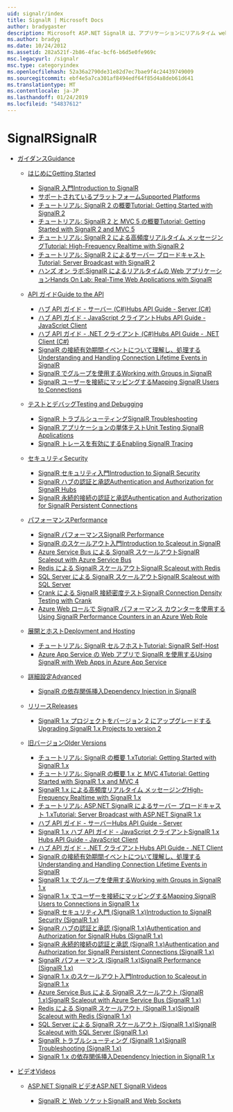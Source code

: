 ```yaml
---
uid: signalr/index
title: SignalR | Microsoft Docs
author: bradygaster
description: Microsoft ASP.NET SignalR は、アプリケーションにリアルタイム web 機能を追加するプロセスを簡素化する ASP.NET 開発者向けのライブラリです。
ms.author: bradyg
ms.date: 10/24/2012
ms.assetid: 282a521f-2b86-4fac-bcf6-b6d5e0fe969c
msc.legacyurl: /signalr
msc.type: categoryindex
ms.openlocfilehash: 52a36a2790de31e82d7ec7bae9f4c24439749009
ms.sourcegitcommit: ebf4e5a7ca301af8494edf64f85d4a8deb61d641
ms.translationtype: MT
ms.contentlocale: ja-JP
ms.lasthandoff: 01/24/2019
ms.locfileid: "54837612"
---
```

<a name="signalr"></a><span data-ttu-id="7bac1-103">SignalR</span><span class="sxs-lookup"><span data-stu-id="7bac1-103">SignalR</span></span>
====================
- [<span data-ttu-id="7bac1-104">ガイダンス</span><span class="sxs-lookup"><span data-stu-id="7bac1-104">Guidance</span></span>](overview/index.md)

    - [<span data-ttu-id="7bac1-105">はじめに</span><span class="sxs-lookup"><span data-stu-id="7bac1-105">Getting Started</span></span>](overview/getting-started/index.md)

        - [<span data-ttu-id="7bac1-106">SignalR 入門</span><span class="sxs-lookup"><span data-stu-id="7bac1-106">Introduction to SignalR</span></span>](overview/getting-started/introduction-to-signalr.md)
        - [<span data-ttu-id="7bac1-107">サポートされているプラットフォーム</span><span class="sxs-lookup"><span data-stu-id="7bac1-107">Supported Platforms</span></span>](overview/getting-started/supported-platforms.md)
        - [<span data-ttu-id="7bac1-108">チュートリアル: SignalR 2 の概要</span><span class="sxs-lookup"><span data-stu-id="7bac1-108">Tutorial: Getting Started with SignalR 2</span></span>](overview/getting-started/tutorial-getting-started-with-signalr.md)
        - [<span data-ttu-id="7bac1-109">チュートリアル: SignalR 2 と MVC 5 の概要</span><span class="sxs-lookup"><span data-stu-id="7bac1-109">Tutorial: Getting Started with SignalR 2 and MVC 5</span></span>](overview/getting-started/tutorial-getting-started-with-signalr-and-mvc.md)
        - [<span data-ttu-id="7bac1-110">チュートリアル: SignalR 2 による高頻度リアルタイム メッセージング</span><span class="sxs-lookup"><span data-stu-id="7bac1-110">Tutorial: High-Frequency Realtime with SignalR 2</span></span>](overview/getting-started/tutorial-high-frequency-realtime-with-signalr.md)
        - [<span data-ttu-id="7bac1-111">チュートリアル: SignalR 2 によるサーバー ブロードキャスト</span><span class="sxs-lookup"><span data-stu-id="7bac1-111">Tutorial: Server Broadcast with SignalR 2</span></span>](overview/getting-started/tutorial-server-broadcast-with-signalr.md)
        - [<span data-ttu-id="7bac1-112">ハンズ オン ラボ:SignalR によるリアルタイムの Web アプリケーション</span><span class="sxs-lookup"><span data-stu-id="7bac1-112">Hands On Lab: Real-Time Web Applications with SignalR</span></span>](overview/getting-started/real-time-web-applications-with-signalr.md)
    - [<span data-ttu-id="7bac1-113">API ガイド</span><span class="sxs-lookup"><span data-stu-id="7bac1-113">Guide to the API</span></span>](overview/guide-to-the-api/index.md)

        - [<span data-ttu-id="7bac1-114">ハブ API ガイド - サーバー (C#)</span><span class="sxs-lookup"><span data-stu-id="7bac1-114">Hubs API Guide - Server (C#)</span></span>](overview/guide-to-the-api/hubs-api-guide-server.md)
        - [<span data-ttu-id="7bac1-115">ハブ API ガイド - JavaScript クライアント</span><span class="sxs-lookup"><span data-stu-id="7bac1-115">Hubs API Guide - JavaScript Client</span></span>](overview/guide-to-the-api/hubs-api-guide-javascript-client.md)
        - [<span data-ttu-id="7bac1-116">ハブ API ガイド - .NET クライアント (C#)</span><span class="sxs-lookup"><span data-stu-id="7bac1-116">Hubs API Guide - .NET Client (C#)</span></span>](overview/guide-to-the-api/hubs-api-guide-net-client.md)
        - [<span data-ttu-id="7bac1-117">SignalR の接続有効期間イベントについて理解し、処理する</span><span class="sxs-lookup"><span data-stu-id="7bac1-117">Understanding and Handling Connection Lifetime Events in SignalR</span></span>](overview/guide-to-the-api/handling-connection-lifetime-events.md)
        - [<span data-ttu-id="7bac1-118">SignalR でグループを使用する</span><span class="sxs-lookup"><span data-stu-id="7bac1-118">Working with Groups in SignalR</span></span>](overview/guide-to-the-api/working-with-groups.md)
        - [<span data-ttu-id="7bac1-119">SignalR ユーザーを接続にマッピングする</span><span class="sxs-lookup"><span data-stu-id="7bac1-119">Mapping SignalR Users to Connections</span></span>](overview/guide-to-the-api/mapping-users-to-connections.md)
    - [<span data-ttu-id="7bac1-120">テストとデバッグ</span><span class="sxs-lookup"><span data-stu-id="7bac1-120">Testing and Debugging</span></span>](overview/testing-and-debugging/index.md)

        - [<span data-ttu-id="7bac1-121">SignalR トラブルシューティング</span><span class="sxs-lookup"><span data-stu-id="7bac1-121">SignalR Troubleshooting</span></span>](overview/testing-and-debugging/troubleshooting.md)
        - [<span data-ttu-id="7bac1-122">SignalR アプリケーションの単体テスト</span><span class="sxs-lookup"><span data-stu-id="7bac1-122">Unit Testing SignalR Applications</span></span>](overview/testing-and-debugging/unit-testing-signalr-applications.md)
        - [<span data-ttu-id="7bac1-123">SignalR トレースを有効にする</span><span class="sxs-lookup"><span data-stu-id="7bac1-123">Enabling SignalR Tracing</span></span>](overview/testing-and-debugging/enabling-signalr-tracing.md)
    - [<span data-ttu-id="7bac1-124">セキュリティ</span><span class="sxs-lookup"><span data-stu-id="7bac1-124">Security</span></span>](overview/security/index.md)

        - [<span data-ttu-id="7bac1-125">SignalR セキュリティ入門</span><span class="sxs-lookup"><span data-stu-id="7bac1-125">Introduction to SignalR Security</span></span>](overview/security/introduction-to-security.md)
        - [<span data-ttu-id="7bac1-126">SignalR ハブの認証と承認</span><span class="sxs-lookup"><span data-stu-id="7bac1-126">Authentication and Authorization for SignalR Hubs</span></span>](overview/security/hub-authorization.md)
        - [<span data-ttu-id="7bac1-127">SignalR 永続的接続の認証と承認</span><span class="sxs-lookup"><span data-stu-id="7bac1-127">Authentication and Authorization for SignalR Persistent Connections</span></span>](overview/security/persistent-connection-authorization.md)
    - [<span data-ttu-id="7bac1-128">パフォーマンス</span><span class="sxs-lookup"><span data-stu-id="7bac1-128">Performance</span></span>](overview/performance/index.md)

        - [<span data-ttu-id="7bac1-129">SignalR パフォーマンス</span><span class="sxs-lookup"><span data-stu-id="7bac1-129">SignalR Performance</span></span>](overview/performance/signalr-performance.md)
        - [<span data-ttu-id="7bac1-130">SignalR のスケールアウト入門</span><span class="sxs-lookup"><span data-stu-id="7bac1-130">Introduction to Scaleout in SignalR</span></span>](overview/performance/scaleout-in-signalr.md)
        - [<span data-ttu-id="7bac1-131">Azure Service Bus による SignalR スケールアウト</span><span class="sxs-lookup"><span data-stu-id="7bac1-131">SignalR Scaleout with Azure Service Bus</span></span>](overview/performance/scaleout-with-windows-azure-service-bus.md)
        - [<span data-ttu-id="7bac1-132">Redis による SignalR スケールアウト</span><span class="sxs-lookup"><span data-stu-id="7bac1-132">SignalR Scaleout with Redis</span></span>](overview/performance/scaleout-with-redis.md)
        - [<span data-ttu-id="7bac1-133">SQL Server による SignalR スケールアウト</span><span class="sxs-lookup"><span data-stu-id="7bac1-133">SignalR Scaleout with SQL Server</span></span>](overview/performance/scaleout-with-sql-server.md)
        - [<span data-ttu-id="7bac1-134">Crank による SignalR 接続密度テスト</span><span class="sxs-lookup"><span data-stu-id="7bac1-134">SignalR Connection Density Testing with Crank</span></span>](overview/performance/signalr-connection-density-testing-with-crank.md)
        - [<span data-ttu-id="7bac1-135">Azure Web ロールで SignalR パフォーマンス カウンターを使用する</span><span class="sxs-lookup"><span data-stu-id="7bac1-135">Using SignalR Performance Counters in an Azure Web Role</span></span>](overview/performance/using-signalr-performance-counters-in-an-azure-web-role.md)
    - [<span data-ttu-id="7bac1-136">展開とホスト</span><span class="sxs-lookup"><span data-stu-id="7bac1-136">Deployment and Hosting</span></span>](overview/deployment/index.md)

        - [<span data-ttu-id="7bac1-137">チュートリアル: SignalR セルフホスト</span><span class="sxs-lookup"><span data-stu-id="7bac1-137">Tutorial: SignalR Self-Host</span></span>](overview/deployment/tutorial-signalr-self-host.md)
        - [<span data-ttu-id="7bac1-138">Azure App Service の Web アプリで SignalR を使用する</span><span class="sxs-lookup"><span data-stu-id="7bac1-138">Using SignalR with Web Apps in Azure App Service</span></span>](overview/deployment/using-signalr-with-azure-web-sites.md)
    - [<span data-ttu-id="7bac1-139">詳細設定</span><span class="sxs-lookup"><span data-stu-id="7bac1-139">Advanced</span></span>](overview/advanced/index.md)

        - [<span data-ttu-id="7bac1-140">SignalR の依存関係挿入</span><span class="sxs-lookup"><span data-stu-id="7bac1-140">Dependency Injection in SignalR</span></span>](overview/advanced/dependency-injection.md)
    - [<span data-ttu-id="7bac1-141">リリース</span><span class="sxs-lookup"><span data-stu-id="7bac1-141">Releases</span></span>](overview/releases/index.md)

        - [<span data-ttu-id="7bac1-142">SignalR 1.x プロジェクトをバージョン 2 にアップグレードする</span><span class="sxs-lookup"><span data-stu-id="7bac1-142">Upgrading SignalR 1.x Projects to version 2</span></span>](overview/releases/upgrading-signalr-1x-projects-to-20.md)
    - [<span data-ttu-id="7bac1-143">旧バージョン</span><span class="sxs-lookup"><span data-stu-id="7bac1-143">Older Versions</span></span>](overview/older-versions/index.md)

        - [<span data-ttu-id="7bac1-144">チュートリアル: SignalR の概要 1.x</span><span class="sxs-lookup"><span data-stu-id="7bac1-144">Tutorial: Getting Started with SignalR 1.x</span></span>](overview/older-versions/tutorial-getting-started-with-signalr.md)
        - [<span data-ttu-id="7bac1-145">チュートリアル: SignalR の概要 1.x と MVC 4</span><span class="sxs-lookup"><span data-stu-id="7bac1-145">Tutorial: Getting Started with SignalR 1.x and MVC 4</span></span>](overview/older-versions/tutorial-getting-started-with-signalr-and-mvc-4.md)
        - [<span data-ttu-id="7bac1-146">SignalR 1.x による高頻度リアルタイム メッセージング</span><span class="sxs-lookup"><span data-stu-id="7bac1-146">High-Frequency Realtime with SignalR 1.x</span></span>](overview/older-versions/tutorial-high-frequency-realtime-with-signalr.md)
        - [<span data-ttu-id="7bac1-147">チュートリアル: ASP.NET SignalR によるサーバー ブロードキャスト 1.x</span><span class="sxs-lookup"><span data-stu-id="7bac1-147">Tutorial: Server Broadcast with ASP.NET SignalR 1.x</span></span>](overview/older-versions/tutorial-server-broadcast-with-aspnet-signalr.md)
        - [<span data-ttu-id="7bac1-148">ハブ API ガイド - サーバー</span><span class="sxs-lookup"><span data-stu-id="7bac1-148">Hubs API Guide - Server</span></span>](overview/older-versions/signalr-1x-hubs-api-guide-server.md)
        - [<span data-ttu-id="7bac1-149">SignalR 1.x ハブ API ガイド - JavaScript クライアント</span><span class="sxs-lookup"><span data-stu-id="7bac1-149">SignalR 1.x Hubs API Guide - JavaScript Client</span></span>](overview/older-versions/signalr-1x-hubs-api-guide-javascript-client.md)
        - [<span data-ttu-id="7bac1-150">ハブ API ガイド - .NET クライアント</span><span class="sxs-lookup"><span data-stu-id="7bac1-150">Hubs API Guide - .NET Client</span></span>](overview/older-versions/signalr-1x-hubs-api-guide-net-client.md)
        - [<span data-ttu-id="7bac1-151">SignalR の接続有効期間イベントについて理解し、処理する</span><span class="sxs-lookup"><span data-stu-id="7bac1-151">Understanding and Handling Connection Lifetime Events in SignalR</span></span>](overview/older-versions/handling-connection-lifetime-events.md)
        - [<span data-ttu-id="7bac1-152">SignalR 1.x でグループを使用する</span><span class="sxs-lookup"><span data-stu-id="7bac1-152">Working with Groups in SignalR 1.x</span></span>](overview/older-versions/working-with-groups.md)
        - [<span data-ttu-id="7bac1-153">SignalR 1.x でユーザーを接続にマッピングする</span><span class="sxs-lookup"><span data-stu-id="7bac1-153">Mapping SignalR Users to Connections in SignalR 1.x</span></span>](overview/older-versions/mapping-users-to-connections.md)
        - [<span data-ttu-id="7bac1-154">SignalR セキュリティ入門 (SignalR 1.x)</span><span class="sxs-lookup"><span data-stu-id="7bac1-154">Introduction to SignalR Security (SignalR 1.x)</span></span>](overview/older-versions/introduction-to-security.md)
        - [<span data-ttu-id="7bac1-155">SignalR ハブの認証と承認 (SignalR 1.x)</span><span class="sxs-lookup"><span data-stu-id="7bac1-155">Authentication and Authorization for SignalR Hubs (SignalR 1.x)</span></span>](overview/older-versions/hub-authorization.md)
        - [<span data-ttu-id="7bac1-156">SignalR 永続的接続の認証と承認 (SignalR 1.x)</span><span class="sxs-lookup"><span data-stu-id="7bac1-156">Authentication and Authorization for SignalR Persistent Connections (SignalR 1.x)</span></span>](overview/older-versions/persistent-connection-authorization.md)
        - [<span data-ttu-id="7bac1-157">SignalR パフォーマンス (SignalR 1.x)</span><span class="sxs-lookup"><span data-stu-id="7bac1-157">SignalR Performance (SignalR 1.x)</span></span>](overview/older-versions/signalr-performance.md)
        - [<span data-ttu-id="7bac1-158">SignalR 1.x のスケールアウト入門</span><span class="sxs-lookup"><span data-stu-id="7bac1-158">Introduction to Scaleout in SignalR 1.x</span></span>](overview/older-versions/scaleout-in-signalr.md)
        - [<span data-ttu-id="7bac1-159">Azure Service Bus による SignalR スケールアウト (SignalR 1.x)</span><span class="sxs-lookup"><span data-stu-id="7bac1-159">SignalR Scaleout with Azure Service Bus (SignalR 1.x)</span></span>](overview/older-versions/scaleout-with-windows-azure-service-bus.md)
        - [<span data-ttu-id="7bac1-160">Redis による SignalR スケールアウト (SignalR 1.x)</span><span class="sxs-lookup"><span data-stu-id="7bac1-160">SignalR Scaleout with Redis (SignalR 1.x)</span></span>](overview/older-versions/scaleout-with-redis.md)
        - [<span data-ttu-id="7bac1-161">SQL Server による SignalR スケールアウト (SignalR 1.x)</span><span class="sxs-lookup"><span data-stu-id="7bac1-161">SignalR Scaleout with SQL Server (SignalR 1.x)</span></span>](overview/older-versions/scaleout-with-sql-server.md)
        - [<span data-ttu-id="7bac1-162">SignalR トラブルシューティング (SignalR 1.x)</span><span class="sxs-lookup"><span data-stu-id="7bac1-162">SignalR Troubleshooting (SignalR 1.x)</span></span>](overview/older-versions/troubleshooting.md)
        - [<span data-ttu-id="7bac1-163">SignalR 1.x の依存関係挿入</span><span class="sxs-lookup"><span data-stu-id="7bac1-163">Dependency Injection in SignalR 1.x</span></span>](overview/older-versions/dependency-injection.md)
- [<span data-ttu-id="7bac1-164">ビデオ</span><span class="sxs-lookup"><span data-stu-id="7bac1-164">Videos</span></span>](videos/index.md)

    - [<span data-ttu-id="7bac1-165">ASP.NET SignalR ビデオ</span><span class="sxs-lookup"><span data-stu-id="7bac1-165">ASP.NET SignalR Videos</span></span>](videos/getting-started/index.md)

        - [<span data-ttu-id="7bac1-166">SignalR と Web ソケット</span><span class="sxs-lookup"><span data-stu-id="7bac1-166">SignalR and Web Sockets</span></span>](videos/getting-started/signalr-and-web-sockets.md)
